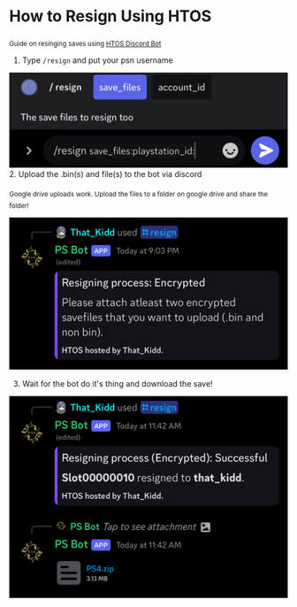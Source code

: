 # How to Resign Using HTOS
<sub> Guide on resinging saves using [HTOS Discord Bot](https://github.com/hzhreal/HTOS) 

1. Type `/resign` and put your psn username

![resign_1](../../crc/pics/resign_1.jpg)
2. Upload the .bin(s) and file(s) to the bot via discord 

<sub> Google drive uploads work. Upload the files to a folder on google drive and share the folder!

![resign_2](../../crc/pics/resign_2.jpg)

3. Wait for the bot do it's thing and download the save!

![resign_3](../../crc/pics/resign_3.jpg)